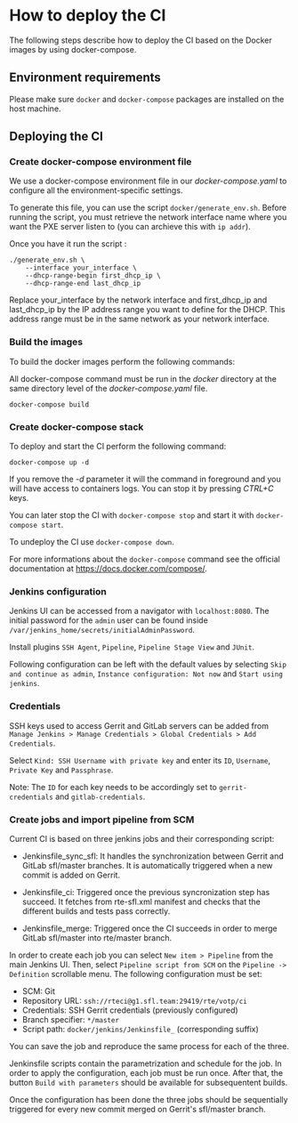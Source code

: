 <!--
Copyright (C) 2021, RTE (http://www.rte-france.com)
SPDX-License-Identifier: CC-BY-4.0
-->

# How to deploy the CI

The following steps describe how to deploy the CI based on the Docker
images by using docker-compose.

## Environment requirements

Please make sure `docker` and `docker-compose` packages are installed
on the host machine.

## Deploying the CI

### Create docker-compose environment file

We use a docker-compose environment file in our _docker-compose.yaml_ to configure
all the environment-specific settings.

To generate this file, you can use the script `docker/generate_env.sh`.
Before running the script, you must retrieve the network interface name where
you want the PXE server listen to (you can archieve this with `ip addr`).

Once you have it run the script :
```
./generate_env.sh \
    --interface your_interface \
    --dhcp-range-begin first_dhcp_ip \
    --dhcp-range-end last_dhcp_ip
```
Replace your_interface by the network interface and first_dhcp_ip and
last_dhcp_ip by the IP address range you want to define for the DHCP.
This address range must be in the same network as your network interface.

### Build the images

To build the docker images perform the following commands:

All docker-compose command must be run in the _docker_ directory at the same
directory level of the _docker-compose.yaml_ file.

```
docker-compose build
```

### Create docker-compose stack

To deploy and start the CI perform the following command:

```
docker-compose up -d
```

If you remove the _-d_ parameter it will the command in foreground and you will
have access to containers logs. You can stop it by pressing _CTRL+C_ keys.

You can later stop the CI with `docker-compose stop` and start it with
`docker-compose start`.

To undeploy the CI use `docker-compose down`.

For more informations about the `docker-compose` command see the official
documentation at https://docs.docker.com/compose/.

### Jenkins configuration

Jenkins UI can be accessed from a navigator with `localhost:8080`. The
initial password for the `admin` user can be found inside
`/var/jenkins_home/secrets/initialAdminPassword`.

Install plugins `SSH Agent`, `Pipeline`, `Pipeline Stage View` and
`JUnit`.

Following configuration can be left with the default values by
selecting `Skip and continue as admin`, `Instance configuration: Not
now` and `Start using jenkins`.

### Credentials

SSH keys used to access Gerrit and GitLab servers can be added from
`Manage Jenkins > Manage Credentials > Global Credentials > Add
Credentials`.

Select `Kind: SSH Username with private key` and enter its `ID`,
`Username`, `Private Key` and `Passphrase`.

Note: The `ID` for each key needs to be accordingly set to
`gerrit-credentials` and `gitlab-credentials`.

### Create jobs and import pipeline from SCM

Current CI is based on three jenkins jobs and their corresponding
script:

- Jenkinsfile_sync_sfl: It handles the synchronization between Gerrit
  and GitLab sfl/master branches. It is automatically triggered when a
  new commit is added on Gerrit.

- Jenkinsfile_ci: Triggered once the previous syncronization step has
  succeed. It fetches from rte-sfl.xml manifest and checks that the
  different builds and tests pass correctly.

- Jenkinsfile_merge: Triggered once the CI succeeds in order to merge
  GitLab sfl/master into rte/master branch.

In order to create each job you can select `New item > Pipeline` from
the main Jenkins UI. Then, select `Pipeline script from SCM` on the
`Pipeline -> Definition` scrollable menu. The following configuration
must be set:

- SCM: Git
- Repository URL: `ssh://rteci@g1.sfl.team:29419/rte/votp/ci`
- Credentials: SSH Gerrit credentials (previously configured)
- Branch specifier: `*/master`
- Script path: `docker/jenkins/Jenkinsfile_` (corresponding suffix)

You can save the job and reproduce the same process for each of the
three.

Jenkinsfile scripts contain the parametrization and schedule for the
job. In order to apply the configuration, each job must be run
once. After that, the button `Build with parameters` should be
available for subsequentent builds.

Once the configuration has been done the three jobs should be
sequentially triggered for every new commit merged on Gerrit's
sfl/master branch.
